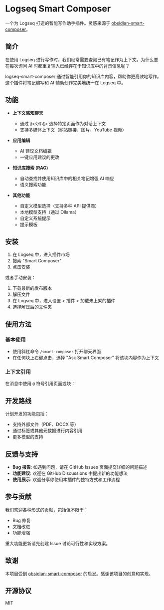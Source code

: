 # Logseq Smart Composer

一个为 Logseq 打造的智能写作助手插件。灵感来源于 [obsidian-smart-composer](https://github.com/glowingjade/obsidian-smart-composer)。

## 简介

在使用 Logseq 进行写作时，我们经常需要查阅已有笔记作为上下文。为什么要在每次询问 AI 时都重复输入已经存在于知识库中的背景信息呢？

logseq-smart-composer 通过智能引用你的知识库内容，帮助你更高效地写作。这个插件将笔记编写和 AI 辅助创作完美地统一在 Logseq 中。

## 功能

- **上下文感知聊天**
  - 通过 `@<文件名>` 选择特定页面作为对话上下文
  - 支持多媒体上下文（网站链接、图片、YouTube 视频）

- **应用编辑**
  - AI 建议文档编辑
  - 一键应用建议的更改

- **知识库搜索 (RAG)**
  - 自动查找并使用知识库中的相关笔记增强 AI 响应
  - 语义搜索功能

- **其他功能**
  - 自定义模型选择（支持多种 API 提供商）
  - 本地模型支持（通过 Ollama）
  - 自定义系统提示
  - 提示模板

## 安装

1. 在 Logseq 中，进入插件市场
2. 搜索 "Smart Composer"
3. 点击安装

或者手动安装：

1. 下载最新的发布版本
2. 解压文件
3. 在 Logseq 中，进入设置 > 插件 > 加载未上架的插件
4. 选择解压后的文件夹

## 使用方法

### 基本使用

- 使用斜杠命令 `/smart-composer` 打开聊天界面
- 在任何块上右键点击，选择 "Ask Smart Composer" 将该块内容作为上下文

### 上下文引用

在消息中使用 `@` 符号引用页面或块：

## 开发路线

计划开发的功能包括：
- 支持外部文件（PDF、DOCX 等）
- 通过标签或其他元数据进行内容引用
- 更多模型的支持

## 反馈与支持

- **Bug 报告**: 如遇到问题，请在 GitHub Issues 页面提交详细的问题描述
- **功能建议**: 欢迎在 GitHub Discussions 中提出新的功能想法
- **使用展示**: 欢迎分享你使用本插件的独特方式和工作流程

## 参与贡献

我们欢迎各种形式的贡献，包括但不限于：
- Bug 修复
- 文档改进
- 功能增强

重大功能更新请先创建 Issue 讨论可行性和实现方案。

## 致谢

本项目受到 [obsidian-smart-composer](https://github.com/glowingjade/obsidian-smart-composer) 的启发。感谢该项目的创意和实现。

## 开源协议

MIT
